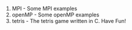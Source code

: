 1. MPI - Some MPI examples 
2. openMP - Some openMP examples 
3. tetris - The tetris game written in C. Have Fun!
